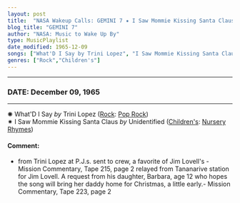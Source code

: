 ```yaml
---
layout: post
title:  "NASA Wakeup Calls: GEMINI 7 ✷ I Saw Mommie Kissing Santa Claus by Unidentified ✷ December 09, 1965"
blog_title: "GEMINI 7"
author: "NASA: Music to Wake Up By"
type: MusicPlaylist
date_modified: 1965-12-09
songs: ["What'D I Say by Trini Lopez", "I Saw Mommie Kissing Santa Claus by Unidentified"]
genres: ["Rock","Children's"]
---
```


----
### DATE: December 09, 1965
----
✺ What'D I Say *by* Trini Lopez ([Rock](https://www.discogs.com/genre/Rock): [Pop Rock](https://www.discogs.com/style/Pop%20Rock)) <a target="blank_" href="https://www.discogs.com/Trini-Lopez-Oh-Lonesome-Me-Whatd-I-Say/release/5321818">
    <i class="fas fa-compact-disc"
       title="Discogs entry for this song"
       alt="Discogs entry for this song"
       style="font-size: 1.1em;"></i></a>
      &nbsp;<br />
✷ I Saw Mommie Kissing Santa Claus *by* Unidentified ([Children's](https://www.discogs.com/genre/Children%27s): [Nursery Rhymes](https://www.discogs.com/style/Nursery%20Rhymes)) <a target="blank_" href="https://www.discogs.com/Unknown-Artist-I-Saw-Mommie-Kissing-Santa-Clause-White-Christmas-Rudolph-The-Red-Nosed-Reindeer-Jack/release/1892476">
    <i class="fas fa-compact-disc"
       title="Discogs entry for this song"
       alt="Discogs entry for this song"
       style="font-size: 1.1em;"></i></a>
    

#### Comment:
* from Trini Lopez at P.J.s. sent to crew, a favorite of Jim Lovell's - Mission Commentary, Tape 215, page 2
relayed from Tananarive station for Jim Lovell. A request from his daughter, Barbara, age 12 who hopes the song will bring her daddy home for Christmas, a little early.-  Mission Commentary, Tape 223, page 2



<br/>
<center>
	<a target="_blank"
	   href="https://twitter.com/intent/tweet?hashtags=Space,NASA,Playlist,NASAWakeupCalls,SpaceProgram&text=🚀 {{ page.author}}, {{ page.title }}. {{ site.url }}{{ page.url }}&via=nasawakeupcalls"><i class="fab fa-twitter" title="Tweet this page" alt="Tweet this page" style="font-size: 1.3em;"></i></a>
	&nbsp; 	<i class="fas fa-user-astronaut" style="font-size: 1.5em;"></i> &nbsp;
    <a id="custom_amazon_link"
       type="amzn" search="#"
       category="popular music">
    <i class="fab fa-amazon" style="font-size: 1.3em;"></i></a>
</center>

<!-- Randomly resolve an individual entry from a song array -->
<script src="/assets/javascript/seedrandom.min.js"></script>
<script>
  var wake_me_up = ["What'D I Say by Trini Lopez", "I Saw Mommie Kissing Santa Claus by Unidentified"];
  var prng = new Math.seedrandom();
  function randomSong() {
    song = wake_me_up[Math.floor(Math.random() * wake_me_up.length)];
    var amazon_link = document.getElementById("custom_amazon_link");
    amazon_link.setAttribute("search", song);
  }
  window.onload = randomSong();
</script>

